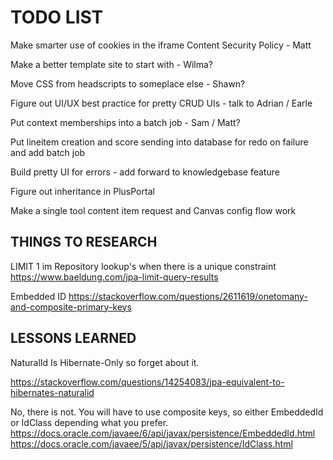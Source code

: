 
TODO LIST
=========

Make smarter use of cookies in the iframe Content Security Policy - Matt 

Make a better template site to start with - Wilma?

Move CSS from headscripts to someplace else - Shawn?

Figure out UI/UX best practice for pretty CRUD UIs - talk to Adrian / Earle

Put context memberships into a batch job - Sam / Matt?

Put lineitem creation and score sending into database for redo on failure and add batch job

Build pretty UI for errors - add forward to knowledgebase feature

Figure out inheritance in PlusPortal 

Make a single tool content item request and Canvas config flow work

THINGS TO RESEARCH
------------------

LIMIT 1 im Repository lookup's when there is a unique constraint
https://www.baeldung.com/jpa-limit-query-results

Embedded ID
https://stackoverflow.com/questions/2611619/onetomany-and-composite-primary-keys


LESSONS LEARNED
---------------

NaturalId Is Hibernate-Only so forget about it.

https://stackoverflow.com/questions/14254083/jpa-equivalent-to-hibernates-naturalid

No, there is not. You will have to use composite keys, so either EmbeddedId or IdClass depending what you prefer.
https://docs.oracle.com/javaee/6/api/javax/persistence/EmbeddedId.html
https://docs.oracle.com/javaee/5/api/javax/persistence/IdClass.html




